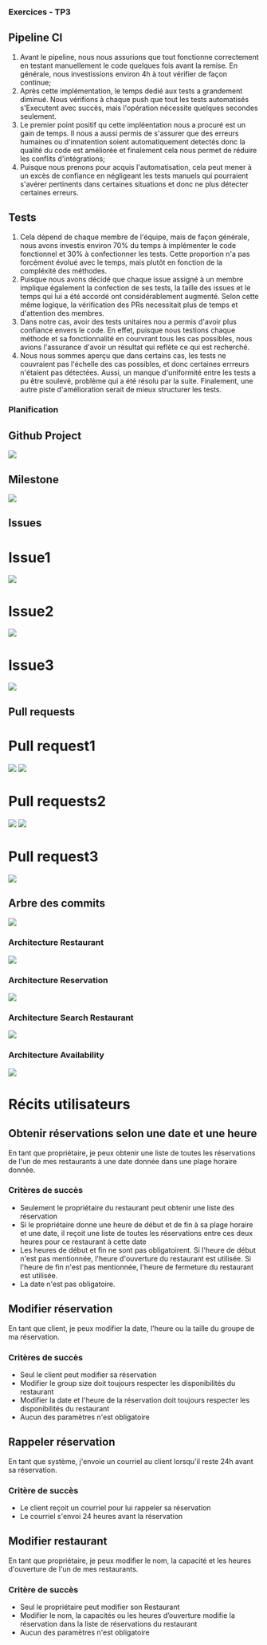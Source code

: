 ### Exercices - TP3

## Pipeline CI
1. Avant le pipeline, nous nous assurions que tout fonctionne correctement en testant manuellement le code quelques fois avant la remise. En générale, nous investissions environ 4h à tout vérifier de façon continue;
2. Après cette implémentation, le temps dedié aux tests a grandement diminué. Nous vérifions à chaque push que tout les tests automatisés s'Executent avec succès, mais l'opération nécessite quelques secondes seulement.
3. Le premier point positif qu cette impléentation nous a procuré est un gain de temps. Il nous a aussi permis de s'assurer que des erreurs humaines ou d'innatention soient automatiquement detectés donc la qualité du code est améliorée et finalement cela nous permet de réduire les conflits d'intégrations;
4. Puisque nous prenons pour acquis l'automatisation, cela peut mener à un excès de confiance en négligeant les tests manuels qui pourraient s'avérer pertinents dans certaines situations et donc ne plus détecter certaines erreurs.

## Tests
1. Cela dépend de chaque membre de l'équipe, mais de façon générale, nous avons investis environ 70% du temps à implémenter le code fonctionnel et 30% à confectionner les tests. Cette proportion n'a pas forcément évolué avec le temps, mais plutôt en fonction de la compléxité des méthodes.
2. Puisque nous avons décidé que chaque issue assigné à un membre implique également la confection de ses tests, la taille des issues et le temps qui lui a été accordé ont considérablement augmenté. Selon cette même logique, la vérification des PRs necessitait plus de temps et d'attention des membres.
3. Dans notre cas, avoir des tests unitaires nou a permis d'avoir plus confiance envers le code. En effet, puisque nous testions chaque méthode et sa fonctionnalité en courvrant tous les cas possibles, nous avions l'assurance d'avoir un résultat qui reflète ce qui est recherché.
4. Nous nous sommes aperçu que dans certains cas, les tests ne couvraient pas l'échelle des cas possibles, et donc certaines errreurs n'étaient pas détectées. Aussi, un manque d'uniformité entre les tests a pu être soulevé, problème qui a été résolu par la suite. Finalement, une autre piste d'amélioration serait de mieux structurer les tests.

### Planification

## Github Project
 <img src="Resources/Project.png"/>

## Milestone
 <img src="Resources/Milestone3.png"/>

## Issues

# Issue1
  <img src="Resources/issueTP31.png"/>

# Issue2
  <img src="Resources/issueTP32.png"/>

# Issue3
  <img src="Resources/issueTP33.png"/>

## Pull requests

# Pull request1
  <img src="Resources/PR1.png"/>
  <img src="Resources/PR2.png"/>

# Pull requests2
  <img src="Resources/PR3.png"/>
  <img src="Resources/PR4.png"/>

# Pull request3
  <img src="Resources/PR5.png"/>

## Arbre des commits
  <img src="Resources/arbre_commit.png"/>

### Architecture Restaurant
<img src="Resources/architecture_restaurant.png"/>

### Architecture Reservation
<img src="Resources/architecture_reservation.png"/>

### Architecture Search Restaurant
<img src="Resources/architecture_search.png"/>

### Architecture Availability
<img src="Resources/architecture_available.png"/>

# Récits utilisateurs
## Obtenir réservations selon une date et une heure  
En tant que propriétaire, je peux obtenir une liste de toutes les réservations de l'un de mes restaurants à une date donnée dans une plage horaire donnée.
### Critères de succès
- Seulement le propriétaire du restaurant peut obtenir une liste des réservation
- Si le propriétaire donne une heure de début et de fin à sa plage horaire et une date, il reçoit une liste de toutes les réservations entre ces deux heures pour ce restaurant à cette date
- Les heures de début et fin ne sont pas obligatoirent. Si l'heure de début n'est pas mentionnée, l'heure d'ouverture du restaurant est utilisée. Si l'heure de fin n'est pas mentionnée, l'heure de fermeture du restaurant est utilisée.
- La date n'est pas obligatoire. 

## Modifier réservation
En tant que client, je peux modifier la date, l'heure ou la taille du groupe de ma réservation.
### Critères de succès
- Seul le client peut modifier sa réservation
- Modifier le group size doit toujours respecter les disponibilités du restaurant
- Modifier la date et l'heure de la réservation doit toujours respecter les disponibilités du restaurant
- Aucun des paramètres n'est obligatoire

## Rappeler réservation 
En tant que système, j'envoie un courriel au client lorsqu'il reste 24h avant sa réservation.
### Critère de succès
- Le client reçoit un courriel pour lui rappeler sa réservation
- Le courriel s'envoi 24 heures avant la réservation

## Modifier restaurant
En tant que propriétaire, je peux modifier le nom, la capacité et les heures d'ouverture de l'un de mes restaurants.
### Critère de succès
- Seul le propriétaire peut modifier son Restaurant
- Modifier le nom, la capacités ou les heures d’ouverture modifie la réservation dans la liste de réservations du restaurant
- Aucun des paramètres n'est obligatoire
